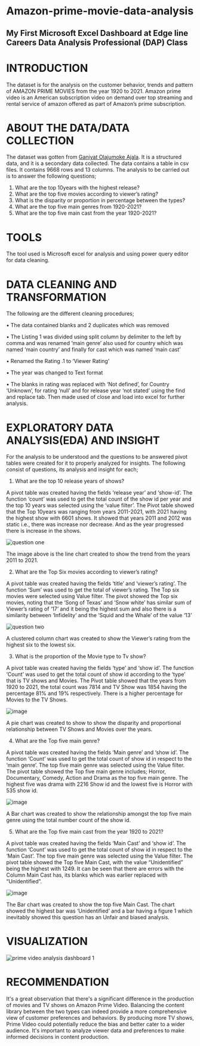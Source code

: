 # Amazon-prime-movie-data-analysis

## My First Microsoft Excel Dashboard at Edge line Careers Data Analysis Professional (DAP) Class

# INTRODUCTION
The dataset is for the analysis on the customer behavior, trends and pattern of AMAZON PRIME MOVIES from the year 1920 to 2021. Amazon prime video is an American subscription video on demand over top streaming and rental service of amazon offered as part of Amazon’s prime subscription.

# ABOUT THE DATA/DATA COLLECTION
The dataset was gotten from [Ganiyat Olajumoke Ajala](https://www.linkedin.com/in/ganiyat-olajumoke-abe). It is a structured data, and it is a secondary data collected. The data contains a table in csv files. It contains 9668 rows and 13 columns.
The analysis to be carried out is to answer the following questions;
1.	What are the top 10years with the highest release?
2.	What are the top five movies according to viewer’s rating?
3.	What is the disparity or proportion in percentage between the types?
4.	What are the top five main genres from 1920-2021?
5.	What are the top five main cast from the year 1920-2021?
   
# TOOLS
The tool used is Microsoft excel for analysis and using power query editor for data cleaning.

# DATA CLEANING AND TRANSFORMATION
The following are the different cleaning procedures;

•	The data contained blanks and 2 duplicates which was removed

•	The Listing 1 was divided using split column by delimiter to the left by comma and was renamed ‘main genre’ also used for country which was named ‘main country’ and finally for cast which was named ‘main cast’

•	Renamed the Rating .1 to ‘Viewer Rating’

•	The year was changed to Text format

•	The blanks in rating was replaced with ‘Not defined’, for Country ‘Unknown’, for rating ‘null’ and for release year ‘not stated’ using the find and replace tab. Then made used of close and load into excel for further analysis.


# EXPLORATORY DATA ANALYSIS(EDA) AND INSIGHT
For the analysis to be understood and the questions to be answered pivot tables were created for it to properly analyzed for insights. The following consist of questions, its analysis and insight for each;

1.	What are the top 10 release years of shows?

A pivot table was created having the fields ‘release year’ and ‘show-id’. The function ‘count’ was used to get the total count of the show id per year and the top 10 years was selected using the ‘value filter’. The Pivot table showed that the Top 10years was ranging from years 2011-2021, with 2021 having the highest show with 6601 shows. It showed that years 2011 and 2012 was static i.e., there was increase nor decrease. And as the year progressed there is increase in the shows.


![question one](https://github.com/Deborah-Marizu/Amazon-prime-movie-data-analysis/assets/147628427/5633d41b-7ab9-4721-83a2-7cfe06df8e73)


The image above is the line chart created to show the trend from the years 2011 to 2021.

2.	What are the Top Six movies according to viewer’s rating?

A pivot table was created having the fields ‘title’ and ‘viewer’s rating’. The function ‘Sum’ was used to get the total of viewer’s rating. The Top six movies were selected using Value filter. The pivot showed the Top six movies, noting that the ‘Song of Texas’ and ‘Snow white’ has similar sum of Viewer’s rating of ‘17’ and it being the highest sum and also there is a similarity between ‘Infidelity’ and the ‘Squid and the Whale’ of the value ‘13’

![question two](https://github.com/Deborah-Marizu/Amazon-prime-movie-data-analysis/assets/147628427/ff046d44-d85c-4001-8395-969a4d97a58e)

 
A clustered column chart was created to show the Viewer’s rating from the highest six to the lowest six.

3.	What is the proportion of the Movie type to Tv show?

A pivot table was created having the fields ‘type’ and ‘show id’. The function ‘Count’ was used to get the total count of show id according to the ‘type’ that is TV shows and Movies. The Pivot table showed that the years from 1920 to 2021, the total count was 7814 and TV Show was 1854 having the percentage 81% and 19% respectively. There is a higher percentage for Movies to the TV Shows.

 ![image](https://github.com/Deborah-Marizu/Amazon-prime-movie-data-analysis/assets/147628427/e1371e8f-f6d3-4415-a6d1-f0abc9137460)


A pie chart was created to show to show the disparity and proportional relationship between TV Shows and Movies over the years.

4.	What are the Top five main genre?

A pivot table was created having the fields ‘Main genre’ and ‘show id’. The function ‘Count’ was used to get the total count of show id in respect to the ‘main genre’. The top five main genre was selected using the Value filter. The pivot table showed the Top five main genre includes; Horror, Documentary, Comedy, Action and Drama as the top five main genre. The highest five was drama with 2216 Show id and the lowest five is Horror with 535 show id.
 
![image](https://github.com/Deborah-Marizu/Amazon-prime-movie-data-analysis/assets/147628427/fd3c2032-6c23-49ad-9c06-db38af0e7c36)

A Bar chart was created to show the relationship amongst the top five main genre using the total number count of the show id. 

5.	What are the Top five main cast from the year 1920 to 2021?

A pivot table was created having the fields ‘Main Cast’ and ‘show id’. The function ‘Count’ was used to get the total count of show id in respect to the ‘Main Cast’. The top five main genre was selected using the Value filter. The pivot table showed the Top five Main Cast, with the value “Unidentified” being the highest with 1249. It can be seen that there are errors with the Column Main Cast has, its blanks which was earlier replaced with “Unidentified”.

![image](https://github.com/Deborah-Marizu/Amazon-prime-movie-data-analysis/assets/147628427/07f7e6fa-9a31-4223-9954-1e60164a4cdd)

 
The Bar chart was created to show the top five Main Cast. The chart showed the highest bar was ‘Unidentified’ and a bar having a figure 1 which inevitably showed this question has an Unfair and biased analysis.


# VISUALIZATION

![prime video analysis dashboard 1](https://github.com/Deborah-Marizu/Amazon-prime-movie-data-analysis/assets/147628427/0e78a601-ad58-4b5a-ad39-782542e5b94c)

# RECOMMENDATION

It's a great observation that there's a significant difference in the production of movies and TV shows on Amazon Prime Video. Balancing the content library between the two types can indeed provide a more comprehensive view of customer preferences and behaviors. By producing more TV shows, Prime Video could potentially reduce the bias and better cater to a wider audience. It's important to analyze viewer data and preferences to make informed decisions in content production.


